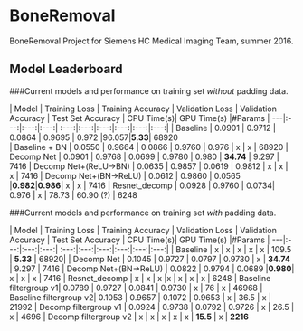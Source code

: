 # BoneRemoval
BoneRemoval Project for Siemens HC Medical Imaging Team, summer 2016.


## Model Leaderboard
###Current models and performance on training set *without* padding data.

| Model | Training Loss | Training Accuracy | Validation Loss | Validation Accuracy  | Test Set Accuracy | CPU Time(s)| GPU Time(s) |#Params
| ---|:---:|:---:|:---:| :---:|:---:|:---:|:---:|:---:|:---:|
|  Baseline              | 0.0901 | 0.9712 | 0.0864 | 0.9695 | 0.972 |96.057|**5.33**| 68920  
|  Baseline + BN         | 0.0550 | 0.9664 | 0.0866 | 0.9760 | 0.976 | x | x | 68920
| Decomp Net             | 0.0901 | 0.9768 | 0.0699 | 0.9780 | 0.980 | **34.74** | 9.297 | 7416
| Decomp Net+(ReLU->BN)  | 0.0635 | 0.9857 | 0.0619 | 0.9812 | x | x | x | 7416
| Decomp Net+(BN->ReLU)  | 0.0612 | 0.9860 | 0.0565 |**0.982**|**0.986**| x | x | 7416
| Resnet_decomp          | 0.0928 | 0.9760 | 0.0734| 0.976 | x | 78.73 | 60.90 (?) | 6248


###Current models and performance on training set *with* padding data.

| Model | Training Loss | Training Accuracy | Validation Loss | Validation Accuracy  | Test Set Accuracy | CPU Time(s)| GPU Time(s) |#Params
| ---|:---:|:---:|:---:| :---:|:---:|:---:|:---:|:---:|:---:|
|  Baseline              | x | x | x | x | x | 109.5 | **5.33** | 68920|
| Decomp Net             | 0.1045 | 0.9727 | 0.0797 | 0.9730 | x | **34.74** | 9.297 | 7416 
| Decomp Net+(BN->ReLU)  | 0.0822 | 0.9794 | 0.0689 |**0.980**| x | x | x | 7416
| Resnet_decomp          | x | x | x |x | x | x | x | 6248
| Baseline filtergroup v1| 0.0789 | 0.9727 | 0.0841 | 0.9730 | x | 76 | x | 46968
| Baseline filtergroup v2| 0.1053 | 0.9657 | 0.1072 | 0.9653 | x | 36.5 | x | 21992
| Decomp filtergroup v1  | 0.0924 | 0.9738 | 0.0792 | 0.9726 | x | 26.5 | x | 4696
| Decomp filtergroup v2  | x | x | x | x | x | **15.5** | x | **2216**
